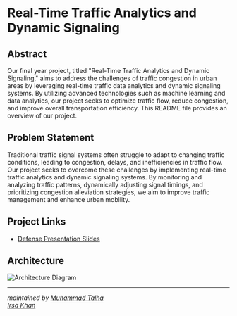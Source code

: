 # Real-Time Traffic Analytics and Dynamic Signaling

## Abstract
Our final year project, titled "Real-Time Traffic Analytics and Dynamic Signaling," aims to address the challenges of traffic congestion in urban areas by leveraging real-time traffic data analytics and dynamic signaling systems. By utilizing advanced technologies such as machine learning and data analytics, our project seeks to optimize traffic flow, reduce congestion, and improve overall transportation efficiency. This README file provides an overview of our project.

## Problem Statement
Traditional traffic signal systems often struggle to adapt to changing traffic conditions, leading to congestion, delays, and inefficiencies in traffic flow. Our project seeks to overcome these challenges by implementing real-time traffic analytics and dynamic signaling systems. By monitoring and analyzing traffic patterns, dynamically adjusting signal timings, and prioritizing congestion alleviation strategies, we aim to improve traffic management and enhance urban mobility.

## Project Links  
- [Defense Presentation Slides](https://github.com/itsMuhammadtalha/Real-Time-Traffic-Analytics-and-Congestion-Control/blob/master/fyp1-presentation-1-final.pptx)

## Architecture
![Architecture Diagram](https://github.com/itsMuhammadtalha/Real-Time-Traffic-Analytics-and-Congestion-Control/assets/80144916/0a9afd36-d734-4ad7-992e-73e6e0766381)



---
*maintained by [Muhammad Talha](https://github.com/itsMuhammadtalha)* <br>
                      *[Irsa Khan](https://github.com/IrsaKhan)*
                      
